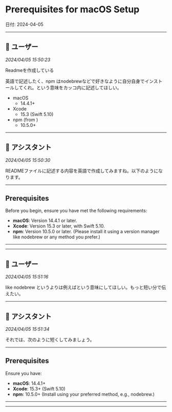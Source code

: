 # Prerequisites for macOS Setup

日付: 2024-04-05

---

## 👤 ユーザー
*2024/04/05 15:50:23*

Readmeを作成している

英語で記述したく、npm はnodebrewなどで好きなように自分自身でインストールしてくれ。という意味をカッコ内に記述してほしい。

- macOS
  - 14.4.1+
- Xcode
  - 15.3 (Swift 5.10)
- npm (from )
  - 10.5.0+

---

## 🤖 アシスタント
*2024/04/05 15:50:30*

READMEファイルに記述する内容を英語で作成してみますね。以下のようになります。

---

## Prerequisites

Before you begin, ensure you have met the following requirements:

- **macOS**: Version 14.4.1 or later.
- **Xcode**: Version 15.3 or later, with Swift 5.10.
- **npm**: Version 10.5.0 or later. (Please install it using a version manager like nodebrew or any method you prefer.)

---

---

## 👤 ユーザー
*2024/04/05 15:51:16*

like nodebrew というよりは例えばという意味にしてほしい。もっと短い分で伝えたい。

---

## 🤖 アシスタント
*2024/04/05 15:51:34*

それでは、次のように短くしてみましょう。

---

## Prerequisites

Ensure you have:

- **macOS**: 14.4.1+
- **Xcode**: 15.3+ (Swift 5.10)
- **npm**: 10.5.0+ (Install using your preferred method, e.g., nodebrew.)

---

---

